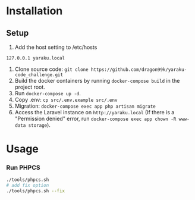 # Installation

## Setup
1. Add the host setting to /etc/hosts
```
127.0.0.1 yaraku.local
```
1. Clone source code: `git clone https://github.com/dragon99k/yaraku-code_challenge.git`
1. Build the docker containers by running `docker-compose build` in the project root.
1. Run `docker-compose up -d`.
1. Copy .env: `cp src/.env.example src/.env`
1. Migration: `docker-compose exec app php artisan migrate`
1. Access the Laravel instance on `http://yaraku.local` (If there is a "Permission denied" error, run `docker-compose exec app chown -R www-data storage`).

# Usage

### Run PHPCS

```sh
./tools/phpcs.sh
# add fix option
./tools/phpcs.sh --fix
```